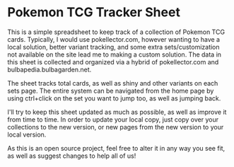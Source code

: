 # Pokemon TCG Tracker Sheet

This is a simple spreadsheet to keep track of a collection of Pokemon TCG cards. Typically, I would use pokellector.com, however wanting to have a local solution, better variant tracking, and some extra sets/customization not available on the site lead me to making a custom solution. The data in this sheet is collected and organized via a hybrid of pokellector.com and bulbapedia.bulbagarden.net. 

The sheet tracks total cards, as well as shiny and other variants on each sets page. The entire system can be navigated from the home page by using ctrl+click on the set you want to jump too, as well as jumping back. 

I'll try to keep this sheet updated as much as possible, as well as improve it from time to time. In order to update your local copy, just copy over your collections to the new version, or new pages from the new version to your local version. 

As this is an open source project, feel free to alter it in any way you see fit, as well as suggest changes to help all of us!
